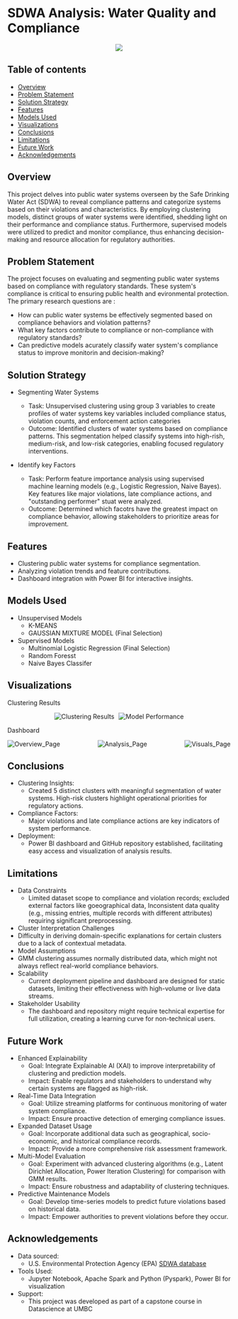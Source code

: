 # SDWA Analysis: Water Quality and Compliance

<p align="center">
  <img src="Miscellaneous/Project_Title.png" >

  ## Table of contents
- [Overview](#overview)
- [Problem Statement](#problem-statement)
- [Solution Strategy](#solution-strategy)
- [Features](#features)
- [Models Used](#models-used)
- [Visualizations](#visualizations)
- [Conclusions](#conclusions)
- [Limitations](#limitations)
- [Future Work](#future-work)
- [Acknowledgements](#acknowledgements)
  
## Overview
This project delves into public water systems overseen by the Safe Drinking Water Act (SDWA) to reveal compliance patterns and categorize systems based on their violations and characteristics. By employing clustering models, distinct groups of water systems were identified, shedding light on their performance and compliance status. Furthermore, supervised models were utilized to predict and monitor compliance, thus enhancing decision-making and resource allocation for regulatory authorities.

## Problem Statement
The project focuses on evaluating and segmenting public water systems based on compliance with regulatory standards. These system's compliance is critical to ensuring public health and evironmental protection. The primary research questions are :
- How can public water systems be effectively segmented based on compliance behaviors and violation patterns?
- What key factors contribute to compliance or non-compliance with regulatory standards?
- Can predictive models acurately classify water system's compliance status to improve monitorin and decision-making?

## Solution Strategy
- Segmenting Water Systems
  - Task: Unsupervised clustering using group 3 variables to create profiles of water systems key variables included compliance status, violation counts, and enforcement action categories
  - Outcome: Identified clusters of water systems based on compliance patterns. This segmentation helped classify systems into high-rish, medium-risk, and low-risk categories, enabling focused regulatory interventions.
    
- Identify key Factors
  - Task: Perform feature importance analysis using supervised machine learning models (e.g., Logistic Regression, Naive Bayes). Key features like major violations, late compliance actions, and "outstanding performer" stuat were analyzed.
  - Outcome: Determined which facotrs have the greatest impact on compliance behavior, allowing stakeholders to prioritize areas for improvement.
    
## Features
- Clustering public water systems for compliance segmentation.
- Analyzing violation trends and feature contributions.
- Dashboard integration with Power BI for interactive insights.

## Models Used
- Unsupervised Models
    - K-MEANS
    - GAUSSIAN MIXTURE MODEL (Final Selection)
- Supervised Models
    - Multinomial Logistic Regression (Final Selection)
    - Random Foresst
    - Naive Bayes Classifer



## Visualizations
Clustering Results
<div style="display: flex; justify-content: center; gap: 10px;">
    <img src="results/Clustering_Results.png" alt="Clustering Results">
    <img src="results/Model_Performance.png" alt="Model Performance">
</div>


Dashboard
<div style="display: flex; justify-content: space-between;">
    <img src="results/Overview_Page.png" alt="Overview_Page">
    <img src="results/Analysis_Page.png" alt="Analysis_Page">
    <img src="results/Visuals_Page.png" alt="Visuals_Page">
</div>

## Conclusions
- Clustering Insights: 
  - Created 5 distinct clusters with meaningful segmentation of water systems. High-risk clusters highlight operational priorities for regulatory actions.
- Compliance Factors: 
  - Major violations and late compliance actions are key indicators of system performance.
- Deployment:
  - Power BI dashboard and GitHub repository established, facilitating easy access and visualization of analysis results.

## Limitations
- Data Constraints
  - Limited dataset scope to compliance and violation records; excluded external factors like goeographical data, Inconsistent data quality (e.g., missing entries, multiple records with different attributes) requiring significant preprocessing.
-  Cluster Interpretation Challenges
  - Difficulty in deriving domain-specific explanations for certain clusters due to a lack of contextual metadata.
-  Model Assumptions
  - GMM clustering assumes normally distributed data, which might not always reflect real-world compliance behaviors.
- Scalability
  - Current deployment pipeline and dashboard are designed for static datasets, limiting their effectiveness with high-volume or live data streams.
- Stakeholder Usability
  - The dashboard and repository might require technical expertise for full utilization, creating a learning curve for non-technical users.

## Future Work
- Enhanced Explainability
  - Goal: Integrate Explainable AI (XAI) to improve interpretability of clustering and prediction models.
  - Impact: Enable regulators and stakeholders to understand why certain systems are flagged as high-risk.
- Real-Time Data Integration
  - Goal: Utilize streaming platforms for continuous monitoring of water system compliance.
  - Impact: Ensure proactive detection of emerging compliance issues.
- Expanded Dataset Usage
  - Goal: Incorporate additional data such as geographical, socio-economic, and historical compliance records.
  - Impact: Provide a more comprehensive risk assessment framework.
- Multi-Model Evaluation
  - Goal: Experiment with advanced clustering algorithms (e.g., Latent Dirichlet Allocation, Power Iteration Clustering) for comparison with GMM results.
  - Impact: Ensure robustness and adaptability of clustering techniques.
- Predictive Maintenance Models
  - Goal: Develop time-series models to predict future violations based on historical data.
  - Impact: Empower authorities to prevent violations before they occur.

## Acknowledgements
- Data sourced:
    - U.S. Environmental Protection Agency (EPA) [SDWA database](https://echo.epa.gov/tools/data-downloads#drinkingwater)
- Tools Used:
    - Jupyter Notebook, Apache Spark and Python (Pyspark), Power BI for visualization
- Support:
    - This project was developed as part of a capstone course in Datascience at UMBC
